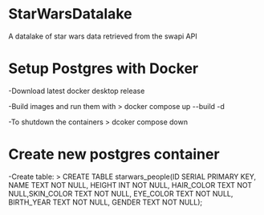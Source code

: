 # StarWarsDatalake
A datalake of star wars data retrieved from the swapi API


# Setup Postgres with Docker
-Download latest docker desktop release

-Build images and run them with > docker compose up --build -d

-To shutdown the containers > dcoker compose down

# Create new postgres container 

-Create table: > CREATE TABLE starwars_people(ID SERIAL PRIMARY KEY, NAME TEXT NOT NULL, HEIGHT INT NOT NULL, HAIR_COLOR TEXT NOT NULL,SKIN_COLOR TEXT NOT NULL, EYE_COLOR TEXT NOT NULL, BIRTH_YEAR TEXT NOT NULL, GENDER TEXT NOT NULL);




